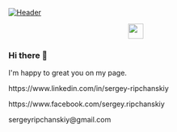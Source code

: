 [![Header](https://scontent.fkbp1-1.fna.fbcdn.net/v/t39.30808-6/125994917_3173493039543817_1001942814963633324_n.avif?_nc_cat=102&cb=42ec8437-ce386d47&ccb=2&_nc_sid=e3f864&_nc_ohc=yhHXOvFHIz8AX-rMvpl&_nc_oc=AQl9Dsd4EvGSIR6dzFWimMQCsAYSePpSAUVUyJNnkXA4ipp31jcLQ94daPmdWISwSFM&_nc_ht=scontent.fkbp1-1.fna&oh=45ebda43e16a01df8641b10bced76ea5&oe=603107B5 "Header")](https://www.linkedin.com/in/sergey-ripchanskiy
)

<p align='center'>
<a href="https://www.facebook.com/sergey.ripchanskiy/"><img height="30" src="https://cdn.worldvectorlogo.com/logos/facebook-3-2.svg"></a>
</p>

### Hi there 👋
I'm happy to great you on my page.
<p>
https://www.linkedin.com/in/sergey-ripchanskiy
  </p>
  <p>
  https://www.facebook.com/sergey.ripchanskiy
  </p>
  <p>
sergeyripchanskiy@gmail.com
  </p>
  
